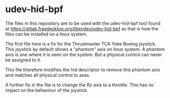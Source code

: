 # udev-hid-bpf
The files in this repository are to be used with the udev-hid-bpf tool found at
https://gitlab.freedesktop.org/libevdev/udev-hid-bpf
as that is how the files can be installed on a linux system.

The first file here is a fix for the Thrustmaster TCA Yoke Boeing joystick.
This joystick by default shows a "phantom" axis on linux system. A phantom axis is one where it is seen on the system. 
But a physical control can never be assigned to it.

This file therefore modifies the hid descriptor to remove this phantom axis and matches all physical control to axes.

A further fix in the file is to change the Rz axis  to a throttle. This has no impact on the behaviour of the joystick.

